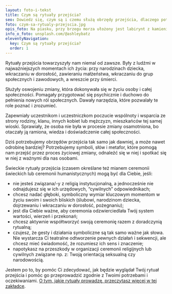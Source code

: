 ```yaml
---
layout: foto-i-tekst
title: Czym są rytuały przejścia?
seo: Dowiedz się, czym są i czemu służą obrzędy przejścia, dlaczego potrzebujemy ich współcześnie oraz czy są tym samym co ceremonie świeckie lub humanistyczne.
foto: czym-sa-rytualy-przejscia.jpg
opis_foto: Na piasku, przy brzegu morza ułożony jest labirynt z kamieni. Osoba kroczy do środka labiryntu.
info_o_foto: unsplash.com/@ashleybatz
eleventyNavigation:
  key: Czym są rytuały przejścia?
  order: 1
---
```

Rytuały przejścia towarzyszyły nam niemal od zawsze. Były z ludźmi w najważniejszych momentach ich życia: przy narodzinach dziecka, wkraczaniu w dorosłość, zawieraniu małżeństwa, wkraczaniu do grup społecznych i zawodowych, a wreszcie przy śmierci.

Służyły oswojeniu zmiany, która dokonywała się w życiu osoby i całej społeczności. Pomagały przygotować się psychicznie i duchowo do pełnienia nowych ról społecznych. Dawały narzędzia, które pozwalały te role poznać i zrozumieć.

Zapewniały uczestnikom i uczestniczkom poczucie wspólnoty i wsparcia ze strony rodziny, klanu, innych kobiet lub mężczyzn, mieszkańców tej samej wioski. Sprawiały, że osoba nie była w procesie zmiany osamotniona, bo otaczały ją ramiona, wiedza i doświadczenie całej społeczności.

Dziś potrzebujemy obrzędów przejścia tak samo jak dawniej, a może nawet odrobinę bardziej? Potrzebujemy symboli, słów i metafor, które pomogą nam przejść przez proces życiowej zmiany, odnaleźć się w niej i spotkać się w niej z ważnymi dla nas osobami.

Świeckie rytuały przejścia (czasem określane też mianem ceremonii świeckich lub ceremonii humanistycznych) mogą być dla Ciebie, jeśli:

- nie jesteś związana/-y z religią instytucjonalną, a jednocześnie nie odnajdujesz się w ich urzędowych, “cywilnych” odpowiednikach;
- chcesz nadać głęboki, symboliczny wymiar kluczowym momentom w życiu swoim i swoich bliskich (ślubowi, narodzinom dziecka, dojrzewaniu i wkraczaniu w dorosłość, pożegnaniu);
- jest dla Ciebie ważne, aby ceremonia odzwierciedlała Twój system wartości, wierzeń i przekonań;
- chcesz aktywnie współtworzyć swoją ceremonię razem z doradczynią rytualną;
- czujesz, że gesty i działania symboliczne są tak samo ważne jak słowa. Nie wystarcza Ci teatralne odtworzenie pewnych działań i sekwencji, ale chcesz mieć świadomość, że rozumiesz ich sens i znaczenie;
- napotykasz na przeszkody w organizacji ceremonii religijnych lub cywilnych związane np. z: Twoją orientacją seksualną czy narodowością.

Jestem po to, by pomóc Ci zdecydować, jak będzie wyglądał Twój rytuał przejścia i pomóc go przeprowadzić zgodnie z Twoimi potrzebami i oczekiwaniami. [O tym, jakie rytuały prowadzę, przeczytasz więcej w tej zakładce](/rytual-dla-ciebie/).